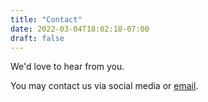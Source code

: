 ```yaml
---
title: "Contact"
date: 2022-03-04T18:02:18-07:00
draft: false
---
```


We'd love to hear from you.

You may contact us via social media or [email](mailto:thewatersabove@protonmail.com).
